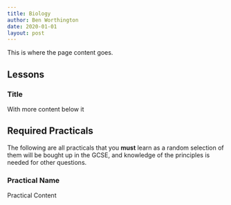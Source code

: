 ```yaml
---
title: Biology
author: Ben Worthington
date: 2020-01-01
layout: post
---
```


This is where the page content goes.

## Lessons

### Title

With more content below it

## Required Practicals

The following are all practicals that you **must** learn as a random selection of them will be bought up in the GCSE, and knowledge of the principles is needed for other questions.

### Practical Name

Practical Content
